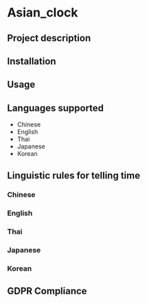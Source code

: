 # Asian_clock

## Project description


## Installation


## Usage


## Languages supported
- Chinese 
- English
- Thai
- Japanese
- Korean

## Linguistic rules for telling time

### Chinese

### English

### Thai

### Japanese

### Korean


## GDPR Compliance
